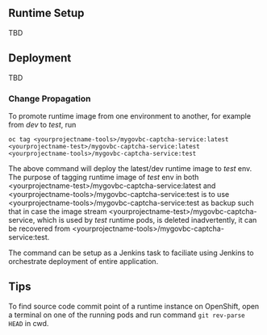 ## Runtime Setup
TBD

## Deployment
TBD

### Change Propagation
To promote runtime image from one environment to another, for example from *dev* to *test*, run

```
oc tag <yourprojectname-tools>/mygovbc-captcha-service:latest <yourprojectname-test>/mygovbc-captcha-service:latest <yourprojectname-tools>/mygovbc-captcha-service:test
```
The above command will deploy the latest/dev runtime image to *test* env. The purpose of tagging runtime image of *test* env in both \<yourprojectname-test\>/mygovbc-captcha-service:latest and \<yourprojectname-tools\>/mygovbc-captcha-service:test is to use \<yourprojectname-tools\>/mygovbc-captcha-service:test as backup such that in case the image stream \<yourprojectname-test\>/mygovbc-captcha-service, which is used by *test* runtime pods, is deleted inadvertently, it can be recovered from \<yourprojectname-tools\>/mygovbc-captcha-service:test.

The command can be setup as a Jenkins task to faciliate using Jenkins to orchestrate deployment of entire application.

## Tips
To find source code commit point of a runtime instance on OpenShift, open a terminal on one of the running pods and run command `git rev-parse HEAD` in cwd.
